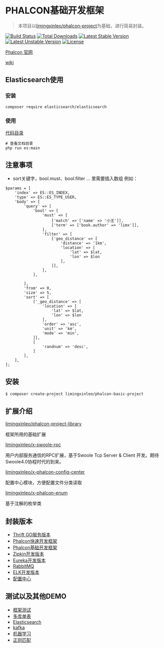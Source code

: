 # PHALCON基础开发框架

> 本项目以[limingxinleo/phalcon-project](https://github.com/limingxinleo/phalcon)为基础，进行简易封装。

[![Build Status](https://travis-ci.org/Aquarmini/elasticsearch-demo-phalcon.svg?branch=master)](https://travis-ci.org/Aquarmini/elasticsearch-demo-phalcon)
[![Total Downloads](https://poser.pugx.org/limingxinleo/phalcon-basic-project/downloads)](https://packagist.org/packages/limingxinleo/phalcon-basic-project)
[![Latest Stable Version](https://poser.pugx.org/limingxinleo/phalcon-basic-project/v/stable)](https://packagist.org/packages/limingxinleo/phalcon-basic-project)
[![Latest Unstable Version](https://poser.pugx.org/limingxinleo/phalcon-basic-project/v/unstable)](https://packagist.org/packages/limingxinleo/phalcon-basic-project)
[![License](https://poser.pugx.org/limingxinleo/phalcon-basic-project/license)](https://packagist.org/packages/limingxinleo/phalcon-project)


[Phalcon 官网](https://docs.phalconphp.com/zh/latest/index.html)

[wiki](https://github.com/limingxinleo/simple-subcontrollers.phalcon/wiki)

## Elasticsearch使用

### 安装
~~~
composer require elasticsearch/elasticsearch
~~~

### 使用
[代码目录](https://github.com/Aquarmini/elasticsearch-demo-phalcon/tree/demo/app/tasks/ES)

~~~
# 查看文档目录
php run es:main
~~~

## 注意事项
* sort关键字，bool.must、bool.filter ... 里需要插入数组 例如：
~~~
$params = [
    'index' => ES::ES_INDEX,
    'type' => ES::ES_TYPE_USER,
    'body' => [
        'query' => [
            'bool' => [
                'must' => [
                    ['match' => ['name' => '小王']],
                    ['term' => ['book.author' => 'limx']],
                ],
                'filter' => [
                    ['geo_distance' => [
                        'distance' => '1km',
                        'location' => [
                            'lat' => $lat,
                            'lon' => $lon
                        ],
                    ]],
                ],
            ],

        ],
        'from' => 0,
        'size' => 5,
        'sort' => [
            ['_geo_distance' => [
                'location' => [
                    'lat' => $lat,
                    'lon' => $lon
                ],
                'order' => 'asc',
                'unit' => 'km',
                'mode' => 'min',
            ]],
            [
                'randnum' => 'desc',
            ]
        ],
    ],
];
~~~

## 安装
~~~bash
$ composer create-project limingxinleo/phalcon-basic-project
~~~

## 扩展介绍

[limingxinleo/phalcon-project-library](https://github.com/limingxinleo/phalcon-project-library)

框架所用的基础扩展

[limingxinleo/x-swoole-rpc](https://github.com/limingxinleo/x-swoole-rpc)

用户内部服务通信的RPC扩展，基于Swoole Tcp Server & Client 开发。期待Swoole4.0协程时代的到来。

[limingxinleo/x-phalcon-config-center](https://github.com/limingxinleo/x-phalcon-config-center)

配置中心模块，方便配置文件分类读取

[limingxinleo/x-phalcon-enum](https://github.com/limingxinleo/x-phalcon-enum)

基于注解的枚举类

## 封装版本
- [Thrift GO服务版本](https://github.com/limingxinleo/thrift-go-phalcon-project)
- [Phalcon快速开发框架](https://github.com/limingxinleo/biz-phalcon)
- [Phalcon基础开发框架](https://github.com/limingxinleo/basic-phalcon)
- [Zipkin开发版本](https://github.com/limingxinleo/zipkin-phalcon)
- [Eureka开发版本](https://github.com/limingxinleo/eureka-phalcon)
- [RabbitMQ](https://github.com/limingxinleo/rabbitmq-phalcon)
- [ELK开发版本](https://github.com/limingxinleo/elk-phalcon)
- [配置中心](https://github.com/limingxinleo/config-center-phalcon)

## 测试以及其他DEMO
- [框架测试](https://github.com/limingxinleo/phalcon-unit-test)
- [多库单表](https://github.com/limingxinleo/service-demo-order)
- [Elasticsearch](https://github.com/Aquarmini/elasticsearch-demo-phalcon)
- [kafka](https://github.com/Aquarmini/kafka-demo-phalcon)
- [机器学习](https://github.com/Aquarmini/ml-demo-phalcon)
- [正则匹配](https://github.com/Aquarmini/regex-demo-phalcon)


